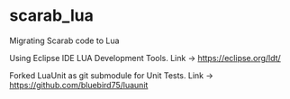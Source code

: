 # scarab_lua
Migrating Scarab code to Lua


Using Eclipse IDE LUA Development Tools. Link -> https://eclipse.org/ldt/

Forked LuaUnit as git submodule for Unit Tests. Link -> https://github.com/bluebird75/luaunit
